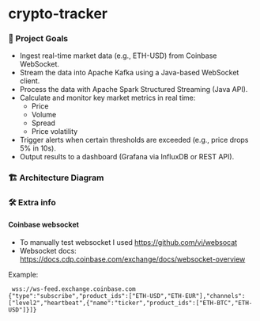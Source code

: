 # crypto-tracker

### 🎯 Project Goals
- Ingest real-time market data (e.g., ETH-USD) from Coinbase WebSocket.
- Stream the data into Apache Kafka using a Java-based WebSocket client.
- Process the data with Apache Spark Structured Streaming (Java API).
- Calculate and monitor key market metrics in real time:
  - Price
  - Volume
  - Spread
  - Price volatility
- Trigger alerts when certain thresholds are exceeded (e.g., price drops 5% in 10s).
- Output results to a dashboard (Grafana via InfluxDB or REST API).

### 🏗️ Architecture Diagram

### 🛠 Extra info
#### Coinbase websocket
- To manually test websocket I used https://github.com/vi/websocat
- Websocket docs: https://docs.cdp.coinbase.com/exchange/docs/websocket-overview

Example:
```
 wss://ws-feed.exchange.coinbase.com
{"type":"subscribe","product_ids":["ETH-USD","ETH-EUR"],"channels":["level2","heartbeat",{"name":"ticker","product_ids":["ETH-BTC","ETH-USD"]}]}
```


